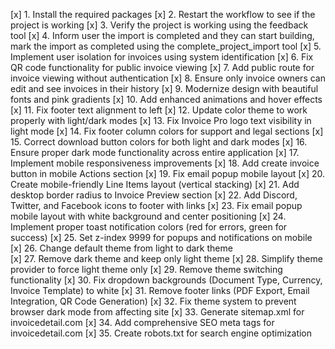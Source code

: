 [x] 1. Install the required packages
[x] 2. Restart the workflow to see if the project is working
[x] 3. Verify the project is working using the feedback tool
[x] 4. Inform user the import is completed and they can start building, mark the import as completed using the complete_project_import tool
[x] 5. Implement user isolation for invoices using system identification
[x] 6. Fix QR code functionality for public invoice viewing
[x] 7. Add public route for invoice viewing without authentication
[x] 8. Ensure only invoice owners can edit and see invoices in their history
[x] 9. Modernize design with beautiful fonts and pink gradients
[x] 10. Add enhanced animations and hover effects
[x] 11. Fix footer text alignment to left
[x] 12. Update color theme to work properly with light/dark modes
[x] 13. Fix Invoice Pro logo text visibility in light mode
[x] 14. Fix footer column colors for support and legal sections
[x] 15. Correct download button colors for both light and dark modes
[x] 16. Ensure proper dark mode functionality across entire application
[x] 17. Implement mobile responsiveness improvements
[x] 18. Add create invoice button in mobile Actions section
[x] 19. Fix email popup mobile layout
[x] 20. Create mobile-friendly Line Items layout (vertical stacking)
[x] 21. Add desktop border radius to Invoice Preview section
[x] 22. Add Discord, Twitter, and Facebook icons to footer with links
[x] 23. Fix email popup mobile layout with white background and center positioning
[x] 24. Implement proper toast notification colors (red for errors, green for success)
[x] 25. Set z-index 9999 for popups and notifications on mobile
[x] 26. Change default theme from light to dark theme  
[x] 27. Remove dark theme and keep only light theme
[x] 28. Simplify theme provider to force light theme only
[x] 29. Remove theme switching functionality
[x] 30. Fix dropdown backgrounds (Document Type, Currency, Invoice Template) to white
[x] 31. Remove footer links (PDF Export, Email Integration, QR Code Generation)
[x] 32. Fix theme system to prevent browser dark mode from affecting site
[x] 33. Generate sitemap.xml for invoicedetail.com
[x] 34. Add comprehensive SEO meta tags for invoicedetail.com
[x] 35. Create robots.txt for search engine optimization